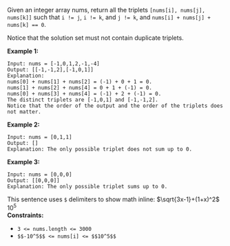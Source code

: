 Given an integer array nums, return all the triplets `[nums[i], nums[j], nums[k]]` such that `i != j`, `i != k`, and `j != k`, and `nums[i] + nums[j] + nums[k] == 0`.

Notice that the solution set must not contain duplicate triplets.



**Example 1:**
```
Input: nums = [-1,0,1,2,-1,-4]
Output: [[-1,-1,2],[-1,0,1]]
Explanation:
nums[0] + nums[1] + nums[2] = (-1) + 0 + 1 = 0.
nums[1] + nums[2] + nums[4] = 0 + 1 + (-1) = 0.
nums[0] + nums[3] + nums[4] = (-1) + 2 + (-1) = 0.
The distinct triplets are [-1,0,1] and [-1,-1,2].
Notice that the order of the output and the order of the triplets does not matter.
```

**Example 2:**
```
Input: nums = [0,1,1]
Output: []
Explanation: The only possible triplet does not sum up to 0.
```

**Example 3:**
```
Input: nums = [0,0,0]
Output: [[0,0,0]]
Explanation: The only possible triplet sums up to 0.
```
This sentence uses `$` delimiters to show math inline:  $\sqrt{3x-1}+(1+x)^2$
$10^5$  
**Constraints:**

* `3 <= nums.length <= 3000`
* `$$-10^5$$ <= nums[i] <= $$10^5$$`
